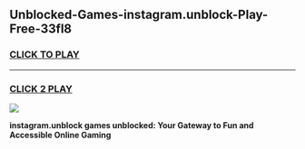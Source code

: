 
## Unblocked-Games-instagram.unblock-Play-Free-33fl8
<h3>
<a href="https://premium76.site?title=instagram.unblock&ref=10A">CLICK TO PLAY</a></h3>
<hr>

<h3>
<a href="https://premium76.site?title=instagram.unblock&ref=10A">CLICK 2 PLAY</a>
  
</h3>

<a href="https://premium76.site?title=instagram.unblock&ref=10A"><img src="https://clearcache.store/games.png"></a>


**instagram.unblock games unblocked: Your Gateway to Fun and Accessible Online Gaming**
